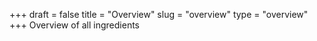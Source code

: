 +++
draft = false
title = "Overview"
slug = "overview"
type = "overview"
+++
Overview of all ingredients
